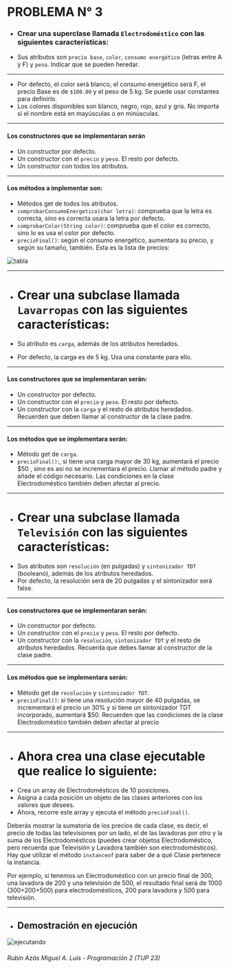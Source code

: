# PROBLEMA N° 3
- ### Crear una superclase llamada ```Electrodoméstico``` con las siguientes características:
- Sus atributos son ```precio base```, ```color```, ```consumo energético``` (letras entre A y F) y ```peso```. Indicar que se pueden
heredar.

---

- Por defecto, el color será blanco, el consumo energético será F, el precio Base es de ```$100.00``` y el peso de 5
kg. Se puede usar constantes para definirlo.
- Los colores disponibles son blanco, negro, rojo, azul y gris. No importa si el nombre está en mayúsculas o en
minúsculas.

---

#### Los constructores que se implementaran serán


- Un constructor por defecto.
- Un constructor con el ```precio``` y ```peso```. El resto por defecto.
- Un constructor con todos los atributos.

---

#### Los métodos a implementar son:


- Métodos get de todos los atributos.
- ```comprobarConsumoEnergetico(char letra)```: comprueba que la letra es correcta, sino es correcta usara la
letra por defecto.
- ```comprobarColor(String color)```: comprueba que el color es correcto, sino lo es usa el color por defecto.
- ```precioFinal()```: según el consumo energético, aumentara su precio, y según su tamaño, también. Esta es la
lista de precios:

![tabla](https://github.com/louisrubin/UTN2/assets/72027738/7785e44f-789e-437f-b7cb-350fa18090b9)

---

- # Crear una subclase llamada ```Lavarropas``` con las siguientes características:

- Su atributo es ```carga```, además de los atributos heredados.
- Por defecto, la carga es de 5 kg. Usa una constante para ello.

---

#### Los constructores que se implementaran serán:
- Un constructor por defecto.
- Un constructor con el ```precio``` y ```peso```. El resto por defecto.
- Un constructor con la ```carga``` y el resto de atributos heredados. Recuerden que deben llamar al constructor de
la clase padre.

---

#### Los métodos que se implementara serán:

- Método get de ```carga```.
- ```precioFinal()```:, si tiene una carga mayor de 30 kg, aumentará el precio $50 , sino es así no se incrementara el
precio. Llamar al método padre y añade el código necesario. Las condiciones en la clase Electrodoméstico
también deben afectar al precio.

---

- # Crear una subclase llamada ```Televisión``` con las siguientes características:
- Sus atributos son ```resolución``` (en pulgadas) y ```sintonizador TDT``` (booleano), además de los atributos
heredados.
- Por defecto, la resolución será de 20 pulgadas y el sintonizador será false.

---

#### Los constructores que se implementaran serán:
- Un constructor por defecto.
- Un constructor con el ```precio``` y ```peso```. El resto por defecto.
- Un constructor con la ```resolución```, ```sintonizador TDT``` y el resto de atributos heredados. Recuerda que
debes llamar al constructor de la clase padre.

---

#### Los métodos que se implementara serán:
- Método get de ```resolución``` y ```sintonizador TDT```.
- ```precioFinal()```: si tiene una resolución mayor de 40 pulgadas, se incrementará el precio un
30% y si tiene un sintonizador TDT incorporado, aumentará $50. Recuerden que las
condiciones de la clase Electrodoméstico también deben afectar al precio

---

- # Ahora crea una clase ejecutable que realice lo siguiente:  
- Crea un array de Electrodomésticos de 10 posiciones.
- Asigna a cada posición un objeto de las clases anteriores con los valores que desees.
- Ahora, recorre este array y ejecuta el método ```precioFinal()```.


Deberás mostrar la sumatoria de los precios de cada clase, es decir, el precio de todas las televisiones por un
lado, el de las lavadoras por otro y la suma de los Electrodomésticos (puedes crear objetos
Electrodoméstico, pero recuerda que Televisión y Lavadora también son electrodomésticos). Hay que utilizar
el método ```instanceof``` para saber de a qué Clase pertenece la instancia.


Por ejemplo, si tenemos un Electrodoméstico con un precio final de 300, una lavadora de 200 y una
televisión de 500, el resultado final será de 1000 (300+200+500) para electrodomésticos, 200 para lavadora
y 500 para televisión.

---

- ## Demostración en ejecución
![ejecutando](https://github.com/louisrubin/UTN2/assets/72027738/dce89e66-644a-4fea-8e7f-4d7318e6ddc9)

###### Rubín Azás Miguel A. Luis - Programación 2 (TUP 23) 